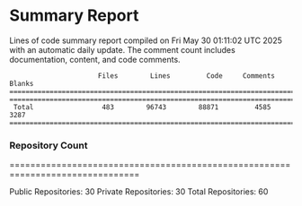 # Summary Report
Lines of code summary report compiled on Fri May 30 01:11:02 UTC 2025 with an automatic daily update. The comment count includes documentation, content, and code comments.
```
                      Files        Lines         Code     Comments       Blanks
===============================================================================
===============================================================================
 Total                 483        96743        88871         4585         3287
===============================================================================
```

### Repository Count
===============================================================================

Public Repositories: 30
Private Repositories: 30
Total Repositories: 60

